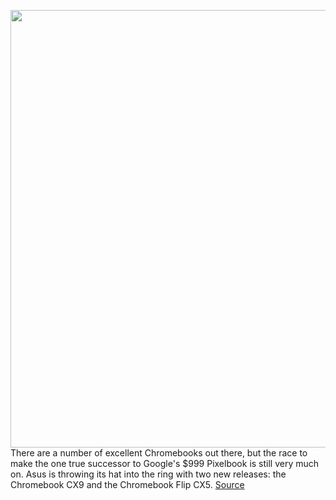 <img src='https://cdn.vox-cdn.com/thumbor/kirf6-kZawicPuc5g5i_Qz_ZRvE=/0x0:2000x2000/1200x800/filters:focal(840x840:1160x1160)/cdn.vox-cdn.com/uploads/chorus_image/image/69606750/Chromebook_CX9_CX9400_premium_enterprise_resady_Security_titan_C.0.jpg' width='700px' /><br/>
There are a number of excellent Chromebooks out there, but the race to make the one true successor to Google's $999 Pixelbook is still very much on. Asus is throwing its hat into the ring with two new releases: the Chromebook CX9 and the Chromebook Flip CX5.
<a href='https://www.theverge.com/2021/7/20/22585185/asus-chromebook-cx9-flip-cx5-laptops-chrome-os-price-store'> Source <a/>